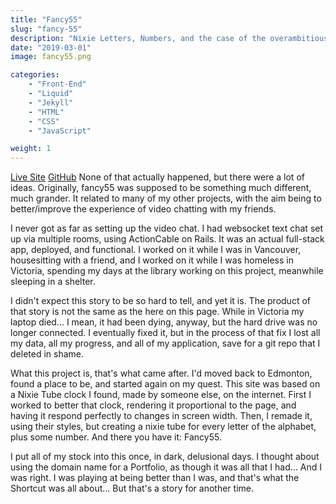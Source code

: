 ```yaml
---
title: "Fancy55"
slug: "fancy-55"
description: "Nixie Letters, Numbers, and the case of the overambitious logo."
date: "2019-03-01"
image: fancy55.png

categories:
    - "Front-End"
    - "Liquid"
    - "Jekyll"
    - "HTML"
    - "CSS"
    - "JavaScript"

weight: 1
---
```

[Live Site](https://fancy55.netlify.app/)
[GitHub](https://github.com/codekane/Fancy55)
None of that actually happened, but there were a lot of ideas. Originally,
fancy55 was supposed to be something much different, much grander. It related to
many of my other projects, with the aim being to better/improve the experience
of video chatting with my friends.

I never got as far as setting up the video chat. I had websocket text chat set
up via multiple rooms, using ActionCable on Rails. It was an actual full-stack
app, deployed, and functional. I worked on it while I was in Vancouver,
housesitting with a friend, and I worked on it while I was homeless in Victoria,
spending my days at the library working on this project, meanwhile sleeping in a
shelter.

I didn't expect this story to be so hard to tell, and yet it is. The product of
that story is not the same as the here on this page. While in Victoria my laptop
died... I mean, it had been dying, anyway, but the hard drive was no longer
connected. I eventually fixed it, but in the process of that fix I lost all my
data, all my progress, and all of my application, save for a git repo that I
deleted in shame.

What this project is, that's what came after. I'd moved back to Edmonton, found
a place to be, and started again on my quest. This site was based on a Nixie
Tube clock I found, made by someone else, on the internet. First I worked to
better that clock, rendering it proportional to the page, and having it respond
perfectly to changes in screen width. Then, I remade it, using their styles, but
creating a nixie tube for every letter of the alphabet, plus some number. And
there you have it: Fancy55.

I put all of my stock into this once, in dark, delusional days. I thought about
using the domain name for a Portfolio, as though it was all that I had... And I
was right. I was playing at being better than I was, and that's what the
Shortcut was all about... But that's a story for another time.
